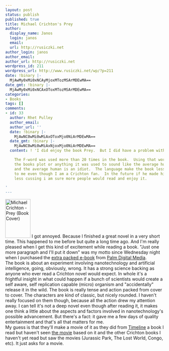 ```yaml
---
layout: post
status: publish
published: true
title: Michael Crichton's Prey
author:
  display_name: Janos
  login: janos
  email: 
  url: http://rusiczki.net
author_login: janos
author_email: 
author_url: http://rusiczki.net
wordpress_id: 211
wordpress_url: http://www.rusiczki.net/wp/?p=211
date: !binary |-
  MjAwMy0xMi0xNCAyMjoxMTozMSArMDEwMA==
date_gmt: !binary |-
  MjAwMy0xMi0xNCAxOToxMTozMSArMDEwMA==
categories:
- Books
tags: []
comments:
- id: 33
  author: Rhet Pulley
  author_email: 
  author_url: ''
  date: !binary |-
    MjAwNC0wMi0wMiAxOToxMjo0NiArMDEwMA==
  date_gmt: !binary |-
    MjAwNC0wMi0wMiAxNjoxMjo0NiArMDEwMA==
  content: ! 'I did enjoy the book Prey.  But I did have a problem with the language.

    The F-word was used more than 20 times in the book.  Using that word did not increase
    the books plot or anything it was used to sound like the average human was talking
    and the average human is an idiot.  The language make the book less appealing
    to me even though I am a Crichton fan.  In the future if he made his books with
    less cussing i am sure more people would read and enjoy it.

'
---
```

<p><img alt="Michael Crichton - Prey (Book Cover)" src="http://www.rusiczki.net/blog/blogpics/michael_crichton-prey.jpg" width="80" height="123" border="0" class="postimage" /> I got annoyed. Because I finished a great novel in a very short time. This happened to me before but quite a long time ago. And I'm really pleased when I get this kind of excitement while reading a book. "Just one more paragraph and I'll put it down" was my motto since Wednesday night when I purchased the <a href="http://www.palmdigitalmedia.com/product/detail/7549" title="Michael Crichton's Prey at Palm Digital Media">extra packed e-book</a> from <a href="http://www.palmdigitalmedia.com/" title="Reading material for your handheld">Palm Digital Media</a>.<br />
The book is about an experiment involving nanotechnology and artificial intelligence, going, obviously, wrong. It has a strong science backing as anyone who ever read a Crichton novel would expect. In whole it's a frightful insight in what could happen if a bunch of scientists would create a self aware, self replication capable (micro) organism and "accidentally" release it in the wild. The book is really tense and action packed from cover to cover. The characters are kind of classic, but nicely rounded. I haven't really focused on them though, because all the action drew my attention away. I can tell it's not a deep novel even though after reading it, it makes one think a little about the aspects and factors involved in nanotechnology's possible advancement. But there's a fact: it gave me a few days of quality entertainment and that's all that matters for me.<br />
My guess is that they'll make a movie of it as they did from <a href="http://www.palmdigitalmedia.com/product/detail/12850" title="Michael Crichton's Timeline at Palm Digital Media">Timeline</a> a book I read but haven't seen <a href="http://us.imdb.com/title/tt0300556/" title="Timeline at the Internet Movie Database">the movie</a> based on it and the other Crichton books I haven't yet read but saw the movies (Jurassic Park, The Lost World, Congo, etc). It just asks for a movie.</p>
